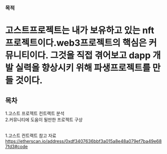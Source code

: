 ### 목적<br>
# 고스트프로젝트는 내가 보유하고 있는 nft 프로젝트이다.web3프로젝트의 핵심은 커뮤니티이다. 그것을 직접 겪어보고 dapp 개발 실력을 향상시키 위해 파생프로젝트를 만들 것이다.<br>

## 목차<br>
 1.고스트 프로젝트 컨트랙트 분석<br>
 2.커뮤니티에 도움이 될만한 프로젝트 구상<br>
<br>

 1.고스트 컨트랙트 참고 자료<br>
 https://etherscan.io/address/0xdf3407636bbf3a015a8e48a079ef7ba49e687fd3#code<br>
<br>
<br>
<br>
<br>
